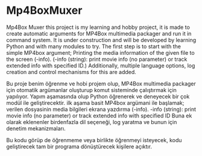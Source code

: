 # Mp4BoxMuxer
Mp4Box Muxer
this project is my learning and hobby project, it is made to create automatic arguments for MP4Box multimedia packager and run it in command system. It is under construction and will be developed by learning Python and with many modules to try.
The first step is to start with the simple MP4box argument; Printing the media information of the given file to the screen (-info).
(-info (string): print movie info (no parameter) or track extended info with specified ID.)
Additionally, multiple language options, log creation and control mechanisms for this are added.

Bu proje benim öğrenme ve  hobi projem olup, MP4Box multimedia packager için otomatik argümanlar oluşturup komut sisteminde çalıştırmak için yapılıyor. Yapım aşamasında olup Python öğrenerek ve deneyecek  bir çok modül ile geliştirecektir.
ilk aşama basit MP4box argümani ile başlamak; verilen dosyasinin media bilgileri ekrana yazdırma (-info). 
-info (string):                print movie info (no parameter) or track extended info with specified ID
Buna ek olarak eklenenler birdenfazla dil seçeneği, log yaratma ve bunun için denetim mekanizmaları.

Bu kodu görüp de öğrenmeme veya birlikte öğrenmeyi isteyecek, kodu geliştirecek tam bir programa dönüştürecek kişilere açıktır.
